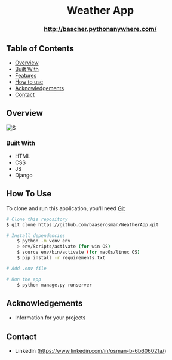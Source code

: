 
<div align="center">
  <h1>
   Weather App
  </h1>
  <h3> 
  <a href="http://bascher.pythonanywhere.com/">http://bascher.pythonanywhere.com/</a>
  </h3>
  
</div>

<!-- TABLE OF CONTENTS -->

## Table of Contents

- [Overview](#overview)
- [Built With](#built-with)
- [Features](#features)
- [How to use](#how-to-use)
- [Acknowledgements](#acknowledgements)
- [Contact](#contact)

<!-- OVERVIEW -->

## Overview

![S](https://user-images.githubusercontent.com/94145408/168046121-f5c5790a-7b02-4f96-a2ab-e702ef92e668.png)


### Built With

<!-- This section should list any major frameworks that you built your project using. Here are a few examples.-->

- HTML
- CSS
- JS
- Django

## How To Use

<!-- This is an example, please update according to your application -->

To clone and run this application, you'll need [Git](https://git-scm.com) 
```bash
# Clone this repository
$ git clone https://github.com/baaserosman/WeatherApp.git

# Install dependencies
    $ python -m venv env
    > env/Scripts/activate (for win OS)
    $ source env/bin/activate (for macOs/linux OS)
    $ pip install -r requirements.txt

# Add .env file

# Run the app
    $ python manage.py runserver
```

## Acknowledgements
- Information for your projects

## Contact

 

- Linkedin (https://www.linkedin.com/in/osman-b-6b606021a/)
 
